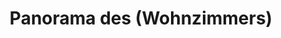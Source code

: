 ---
layout: panorama
parent: '/projects/private/obichay-zhivota'
image: 'http://hub.acherno.com/svn/obichay-zhivota/Site/Panorami/Katya_Harmanli_Et2_Hol_Maluk_Panorama_02.jpg'
title: 'Panorama des (Wohnzimmers)'
sitemap: false
---